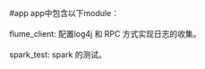 #app
app中包含以下module：</br>   
    flume_client: 配置log4j 和 RPC 方式实现日志的收集。</br>  
    spark_test: spark 的测试。</br>  
